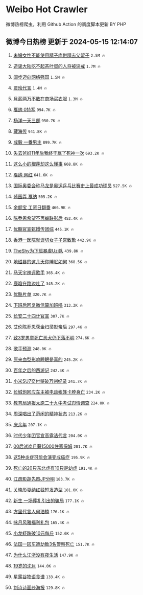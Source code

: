 # Weibo Hot Crawler 



微博热榜爬虫，利用 Github Action 的调度脚本更新 BY PHP 


## 微博今日热榜 更新于 2024-05-15 12:14:07 
1. [未婚女性不能使用精子库供精去父留子](https://s.weibo.com/weibo?q=%23%E6%9C%AA%E5%A9%9A%E5%A5%B3%E6%80%A7%E4%B8%8D%E8%83%BD%E4%BD%BF%E7%94%A8%E7%B2%BE%E5%AD%90%E5%BA%93%E4%BE%9B%E7%B2%BE%E5%8E%BB%E7%88%B6%E7%95%99%E5%AD%90%23&t=31&band_rank=1&Refer=top) `2.5M 🔥` 

1. [造谣大陆吃不起茶叶蛋的人将被惩戒](https://s.weibo.com/weibo?q=%23%E9%80%A0%E8%B0%A3%E5%A4%A7%E9%99%86%E5%90%83%E4%B8%8D%E8%B5%B7%E8%8C%B6%E5%8F%B6%E8%9B%8B%E7%9A%84%E4%BA%BA%E5%B0%86%E8%A2%AB%E6%83%A9%E6%88%92%23&t=31&band_rank=2&Refer=top) `1.7M 🔥` 

1. [阔步迈向网络强国](https://s.weibo.com/weibo?q=%23%E9%98%94%E6%AD%A5%E8%BF%88%E5%90%91%E7%BD%91%E7%BB%9C%E5%BC%BA%E5%9B%BD%23&t=31&band_rank=3&Refer=top) `1.5M 🔥` 

1. [贾玲代言](https://s.weibo.com/weibo?q=%E8%B4%BE%E7%8E%B2%E4%BB%A3%E8%A8%80&t=31&band_rank=4&Refer=top) `1.4M 🔥` 

1. [月薪两万不敢在商场买衣服](https://s.weibo.com/weibo?q=%23%E6%9C%88%E8%96%AA%E4%B8%A4%E4%B8%87%E4%B8%8D%E6%95%A2%E5%9C%A8%E5%95%86%E5%9C%BA%E4%B9%B0%E8%A1%A3%E6%9C%8D%23&t=31&band_rank=5&Refer=top) `1.3M 🔥` 

1. [戛纳 0特写](https://s.weibo.com/weibo?q=%E6%88%9B%E7%BA%B3%200%E7%89%B9%E5%86%99&t=31&band_rank=6&Refer=top) `994.7K 🔥` 

1. [杨洋一天三部](https://s.weibo.com/weibo?q=%23%E6%9D%A8%E6%B4%8B%E4%B8%80%E5%A4%A9%E4%B8%89%E9%83%A8%23&t=31&band_rank=7&Refer=top) `950.7K 🔥` 

1. [藏海传](https://s.weibo.com/weibo?q=%E8%97%8F%E6%B5%B7%E4%BC%A0&t=31&band_rank=8&Refer=top) `941.8K 🔥` 

1. [成毅 一番男主](https://s.weibo.com/weibo?q=%E6%88%90%E6%AF%85%20%E4%B8%80%E7%95%AA%E7%94%B7%E4%B8%BB&t=31&band_rank=9&Refer=top) `899.7K 🔥` 

1. [失去爸妈11年后我终于赢了死神一次](https://s.weibo.com/weibo?q=%23%E5%A4%B1%E5%8E%BB%E7%88%B8%E5%A6%8811%E5%B9%B4%E5%90%8E%E6%88%91%E7%BB%88%E4%BA%8E%E8%B5%A2%E4%BA%86%E6%AD%BB%E7%A5%9E%E4%B8%80%E6%AC%A1%23&t=31&band_rank=10&Refer=top) `693.2K 🔥` 

1. [这么小的榴莲却这么懂事](https://s.weibo.com/weibo?q=%23%E8%BF%99%E4%B9%88%E5%B0%8F%E7%9A%84%E6%A6%B4%E8%8E%B2%E5%8D%B4%E8%BF%99%E4%B9%88%E6%87%82%E4%BA%8B%23&t=31&band_rank=11&Refer=top) `668.8K 🔥` 

1. [戛纳 网红](https://s.weibo.com/weibo?q=%E6%88%9B%E7%BA%B3%20%E7%BD%91%E7%BA%A2&t=31&band_rank=12&Refer=top) `641.6K 🔥` 

1. [国际奥委会称马龙是奥运乒乓比赛史上最成功球员](https://s.weibo.com/weibo?q=%23%E5%9B%BD%E9%99%85%E5%A5%A5%E5%A7%94%E4%BC%9A%E7%A7%B0%E9%A9%AC%E9%BE%99%E6%98%AF%E5%A5%A5%E8%BF%90%E4%B9%92%E4%B9%93%E6%AF%94%E8%B5%9B%E5%8F%B2%E4%B8%8A%E6%9C%80%E6%88%90%E5%8A%9F%E7%90%83%E5%91%98%23&t=31&band_rank=13&Refer=top) `527.5K 🔥` 

1. [酱园弄 戛纳](https://s.weibo.com/weibo?q=%E9%85%B1%E5%9B%AD%E5%BC%84%20%E6%88%9B%E7%BA%B3&t=31&band_rank=14&Refer=top) `505.2K 🔥` 

1. [余额宝 工资日翻番](https://s.weibo.com/weibo?q=%23%E4%BD%99%E9%A2%9D%E5%AE%9D%20%E5%B7%A5%E8%B5%84%E6%97%A5%E7%BF%BB%E7%95%AA%23&t=31&band_rank=15&Refer=top) `466.9K 🔥` 

1. [陈乔恩希望不再蝉联影后](https://s.weibo.com/weibo?q=%23%E9%99%88%E4%B9%94%E6%81%A9%E5%B8%8C%E6%9C%9B%E4%B8%8D%E5%86%8D%E8%9D%89%E8%81%94%E5%BD%B1%E5%90%8E%23&t=31&band_rank=16&Refer=top) `452.4K 🔥` 

1. [优酷官宣甄嬛传团综](https://s.weibo.com/weibo?q=%23%E4%BC%98%E9%85%B7%E5%AE%98%E5%AE%A3%E7%94%84%E5%AC%9B%E4%BC%A0%E5%9B%A2%E7%BB%BC%23&t=31&band_rank=17&Refer=top) `445.1K 🔥` 

1. [香港一医院就误切女子子宫致歉](https://s.weibo.com/weibo?q=%23%E9%A6%99%E6%B8%AF%E4%B8%80%E5%8C%BB%E9%99%A2%E5%B0%B1%E8%AF%AF%E5%88%87%E5%A5%B3%E5%AD%90%E5%AD%90%E5%AE%AB%E8%87%B4%E6%AD%89%23&t=31&band_rank=18&Refer=top) `442.9K 🔥` 

1. [TheShy为下班暴虐Uzi队](https://s.weibo.com/weibo?q=%23TheShy%E4%B8%BA%E4%B8%8B%E7%8F%AD%E6%9A%B4%E8%99%90Uzi%E9%98%9F%23&t=31&band_rank=19&Refer=top) `439.8K 🔥` 

1. [地磁暴的这几天你睡眠如何](https://s.weibo.com/weibo?q=%23%E5%9C%B0%E7%A3%81%E6%9A%B4%E7%9A%84%E8%BF%99%E5%87%A0%E5%A4%A9%E4%BD%A0%E7%9D%A1%E7%9C%A0%E5%A6%82%E4%BD%95%23&t=31&band_rank=20&Refer=top) `368.5K 🔥` 

1. [马天宇辣评歌手](https://s.weibo.com/weibo?q=%23%E9%A9%AC%E5%A4%A9%E5%AE%87%E8%BE%A3%E8%AF%84%E6%AD%8C%E6%89%8B%23&t=31&band_rank=21&Refer=top) `365.4K 🔥` 

1. [鹿晗在路边吐了](https://s.weibo.com/weibo?q=%23%E9%B9%BF%E6%99%97%E5%9C%A8%E8%B7%AF%E8%BE%B9%E5%90%90%E4%BA%86%23&t=31&band_rank=22&Refer=top) `345.2K 🔥` 

1. [优酷片单](https://s.weibo.com/weibo?q=%E4%BC%98%E9%85%B7%E7%89%87%E5%8D%95&t=31&band_rank=23&Refer=top) `320.7K 🔥` 

1. [下班后回复微信算加班吗](https://s.weibo.com/weibo?q=%23%E4%B8%8B%E7%8F%AD%E5%90%8E%E5%9B%9E%E5%A4%8D%E5%BE%AE%E4%BF%A1%E7%AE%97%E5%8A%A0%E7%8F%AD%E5%90%97%23&t=31&band_rank=24&Refer=top) `313.3K 🔥` 

1. [长安二十四计官宣](https://s.weibo.com/weibo?q=%23%E9%95%BF%E5%AE%89%E4%BA%8C%E5%8D%81%E5%9B%9B%E8%AE%A1%E5%AE%98%E5%AE%A3%23&t=31&band_rank=25&Refer=top) `307.7K 🔥` 

1. [艾伦陈乔恩获金扫帚影帝后](https://s.weibo.com/weibo?q=%23%E8%89%BE%E4%BC%A6%E9%99%88%E4%B9%94%E6%81%A9%E8%8E%B7%E9%87%91%E6%89%AB%E5%B8%9A%E5%BD%B1%E5%B8%9D%E5%90%8E%23&t=31&band_rank=26&Refer=top) `297.4K 🔥` 

1. [致3岁男童死亡恶犬仍下落不明](https://s.weibo.com/weibo?q=%23%E8%87%B43%E5%B2%81%E7%94%B7%E7%AB%A5%E6%AD%BB%E4%BA%A1%E6%81%B6%E7%8A%AC%E4%BB%8D%E4%B8%8B%E8%90%BD%E4%B8%8D%E6%98%8E%23&t=31&band_rank=27&Refer=top) `274.6K 🔥` 

1. [歌手预测](https://s.weibo.com/weibo?q=%E6%AD%8C%E6%89%8B%E9%A2%84%E6%B5%8B&t=31&band_rank=28&Refer=top) `248.0K 🔥` 

1. [原来血型影响睡眠是真的](https://s.weibo.com/weibo?q=%23%E5%8E%9F%E6%9D%A5%E8%A1%80%E5%9E%8B%E5%BD%B1%E5%93%8D%E7%9D%A1%E7%9C%A0%E6%98%AF%E7%9C%9F%E7%9A%84%23&t=31&band_rank=29&Refer=top) `245.2K 🔥` 

1. [百年之后的西游记](https://s.weibo.com/weibo?q=%23%E7%99%BE%E5%B9%B4%E4%B9%8B%E5%90%8E%E7%9A%84%E8%A5%BF%E6%B8%B8%E8%AE%B0%23&t=31&band_rank=30&Refer=top) `242.4K 🔥` 

1. [小米SU7交付量破万创纪录](https://s.weibo.com/weibo?q=%23%E5%B0%8F%E7%B1%B3SU7%E4%BA%A4%E4%BB%98%E9%87%8F%E7%A0%B4%E4%B8%87%E5%88%9B%E7%BA%AA%E5%BD%95%23&t=31&band_rank=31&Refer=top) `241.7K 🔥` 

1. [长城炮回应车主被电动帐篷卡脖身亡](https://s.weibo.com/weibo?q=%23%E9%95%BF%E5%9F%8E%E7%82%AE%E5%9B%9E%E5%BA%94%E8%BD%A6%E4%B8%BB%E8%A2%AB%E7%94%B5%E5%8A%A8%E5%B8%90%E7%AF%B7%E5%8D%A1%E8%84%96%E8%BA%AB%E4%BA%A1%23&t=31&band_rank=32&Refer=top) `234.2K 🔥` 

1. [教育局通报太原二十九中考试舆情调查](https://s.weibo.com/weibo?q=%23%E6%95%99%E8%82%B2%E5%B1%80%E9%80%9A%E6%8A%A5%E5%A4%AA%E5%8E%9F%E4%BA%8C%E5%8D%81%E4%B9%9D%E4%B8%AD%E8%80%83%E8%AF%95%E8%88%86%E6%83%85%E8%B0%83%E6%9F%A5%23&t=31&band_rank=33&Refer=top) `224.0K 🔥` 

1. [周深唱出了范闲的精神状态](https://s.weibo.com/weibo?q=%23%E5%91%A8%E6%B7%B1%E5%94%B1%E5%87%BA%E4%BA%86%E8%8C%83%E9%97%B2%E7%9A%84%E7%B2%BE%E7%A5%9E%E7%8A%B6%E6%80%81%23&t=31&band_rank=34&Refer=top) `213.2K 🔥` 

1. [庆余年](https://s.weibo.com/weibo?q=%E5%BA%86%E4%BD%99%E5%B9%B4&t=31&band_rank=35&Refer=top) `207.1K 🔥` 

1. [时代少年团官宣高露洁代言](https://s.weibo.com/weibo?q=%23%E6%97%B6%E4%BB%A3%E5%B0%91%E5%B9%B4%E5%9B%A2%E5%AE%98%E5%AE%A3%E9%AB%98%E9%9C%B2%E6%B4%81%E4%BB%A3%E8%A8%80%23&t=31&band_rank=36&Refer=top) `204.0K 🔥` 

1. [00后试岗月薪15000住家保姆](https://s.weibo.com/weibo?q=%2300%E5%90%8E%E8%AF%95%E5%B2%97%E6%9C%88%E8%96%AA15000%E4%BD%8F%E5%AE%B6%E4%BF%9D%E5%A7%86%23&t=31&band_rank=37&Refer=top) `201.7K 🔥` 

1. [这5种炎症可能会演变成癌症](https://s.weibo.com/weibo?q=%23%E8%BF%995%E7%A7%8D%E7%82%8E%E7%97%87%E5%8F%AF%E8%83%BD%E4%BC%9A%E6%BC%94%E5%8F%98%E6%88%90%E7%99%8C%E7%97%87%23&t=31&band_rank=38&Refer=top) `195.9K 🔥` 

1. [死亡的20只东北虎有10只是幼虎](https://s.weibo.com/weibo?q=%23%E6%AD%BB%E4%BA%A1%E7%9A%8420%E5%8F%AA%E4%B8%9C%E5%8C%97%E8%99%8E%E6%9C%8910%E5%8F%AA%E6%98%AF%E5%B9%BC%E8%99%8E%23&t=31&band_rank=39&Refer=top) `191.4K 🔥` 

1. [江疏影胡先煦JP分明](https://s.weibo.com/weibo?q=%23%E6%B1%9F%E7%96%8F%E5%BD%B1%E8%83%A1%E5%85%88%E7%85%A6JP%E5%88%86%E6%98%8E%23&t=31&band_rank=40&Refer=top) `183.7K 🔥` 

1. [关晓彤戛纳红毯短发造型](https://s.weibo.com/weibo?q=%23%E5%85%B3%E6%99%93%E5%BD%A4%E6%88%9B%E7%BA%B3%E7%BA%A2%E6%AF%AF%E7%9F%AD%E5%8F%91%E9%80%A0%E5%9E%8B%23&t=31&band_rank=41&Refer=top) `181.0K 🔥` 

1. [新生 一场葬礼引出的骗局](https://s.weibo.com/weibo?q=%E6%96%B0%E7%94%9F%20%E4%B8%80%E5%9C%BA%E8%91%AC%E7%A4%BC%E5%BC%95%E5%87%BA%E7%9A%84%E9%AA%97%E5%B1%80&t=31&band_rank=42&Refer=top) `177.1K 🔥` 

1. [方里代言人何浩楠](https://s.weibo.com/weibo?q=%E6%96%B9%E9%87%8C%E4%BB%A3%E8%A8%80%E4%BA%BA%E4%BD%95%E6%B5%A9%E6%A5%A0&t=31&band_rank=43&Refer=top) `176.1K 🔥` 

1. [咏月风雅福利礼包](https://s.weibo.com/weibo?q=%E5%92%8F%E6%9C%88%E9%A3%8E%E9%9B%85%E7%A6%8F%E5%88%A9%E7%A4%BC%E5%8C%85&t=31&band_rank=44&Refer=top) `165.4K 🔥` 

1. [小龙虾跌破10元每斤](https://s.weibo.com/weibo?q=%23%E5%B0%8F%E9%BE%99%E8%99%BE%E8%B7%8C%E7%A0%B410%E5%85%83%E6%AF%8F%E6%96%A4%23&t=31&band_rank=45&Refer=top) `152.6K 🔥` 

1. [法国一囚车遭劫致3名警察死亡](https://s.weibo.com/weibo?q=%23%E6%B3%95%E5%9B%BD%E4%B8%80%E5%9B%9A%E8%BD%A6%E9%81%AD%E5%8A%AB%E8%87%B43%E5%90%8D%E8%AD%A6%E5%AF%9F%E6%AD%BB%E4%BA%A1%23&t=31&band_rank=46&Refer=top) `151.7K 🔥` 

1. [为什么江浙没有夜生活](https://s.weibo.com/weibo?q=%23%E4%B8%BA%E4%BB%80%E4%B9%88%E6%B1%9F%E6%B5%99%E6%B2%A1%E6%9C%89%E5%A4%9C%E7%94%9F%E6%B4%BB%23&t=31&band_rank=47&Refer=top) `147.9K 🔥` 

1. [19岁的沈月](https://s.weibo.com/weibo?q=%2319%E5%B2%81%E7%9A%84%E6%B2%88%E6%9C%88%23&t=31&band_rank=48&Refer=top) `144.0K 🔥` 

1. [星露谷物语食谱](https://s.weibo.com/weibo?q=%23%E6%98%9F%E9%9C%B2%E8%B0%B7%E7%89%A9%E8%AF%AD%E9%A3%9F%E8%B0%B1%23&t=31&band_rank=49&Refer=top) `133.4K 🔥` 

1. [刘诗诗面纱海报](https://s.weibo.com/weibo?q=%23%E5%88%98%E8%AF%97%E8%AF%97%E9%9D%A2%E7%BA%B1%E6%B5%B7%E6%8A%A5%23&t=31&band_rank=50&Refer=top) `129.8K 🔥` 

